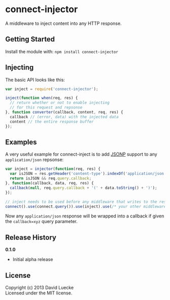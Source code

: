 # connect-injector

A middleware to inject content into any HTTP response.

## Getting Started

Install the module with: `npm install connect-injector`

## Injecting

The basic API looks like this:

```javascript
var inject = require('connect-injector');

inject(function when(req, res) {
  // return whether or not to enable injecting
  // for this request and repsonse
}, function converter(callback, content, req, res) {
  callback // (error, data) with the injected data
  content // the entire response buffer
});
```

## Examples

A very useful example for connect-inject is to add [JSONP](http://en.wikipedia.org/wiki/JSONP)
support to any `application/json` repsonse:

```javascript
var inject = injector(function(req, res) {
  var isJSON = res.getHeader('content-type').indexOf('application/json') !== -1;
  return isJSON && req.query.callback;
}, function(callback, data, req, res) {
  callback(null, req.query.callback + '(' + data.toString() + ')');
});

// inject needs to be used before any middleware that writes to the response
connect().use(connect.query()).use(inject).use(/* your other middleware here */);
```

Now any `application/json` response will be wrapped into a callback if given the
`callback=xyz` query parameter.

## Release History

__0.1.0__

- Initial alpha release

## License

Copyright (c) 2013 David Luecke  
Licensed under the MIT license.
